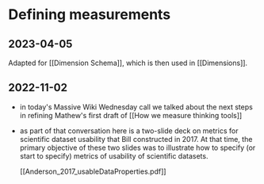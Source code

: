 # Defining measurements

## 2023-04-05

Adapted for [[Dimension Schema]], which is then used in [[Dimensions]].


## 2022-11-02

- in today's Massive Wiki Wednesday call we talked about the next steps in refining Mathew's first draft of [[How we measure thinking tools]]  
- as part of that conversation here is a two-slide deck on metrics for scientific dataset usability that Bill constructed in  2017. At that time, the primary objective of these two slides was to illustrate how to specify (or start to specify) metrics of usability of scientific datasets.

  [[Anderson_2017_usableDataProperties.pdf]]



